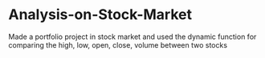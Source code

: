 # Analysis-on-Stock-Market
Made a portfolio project in stock market and used the dynamic function for comparing the high, low, open, close, volume between two stocks
